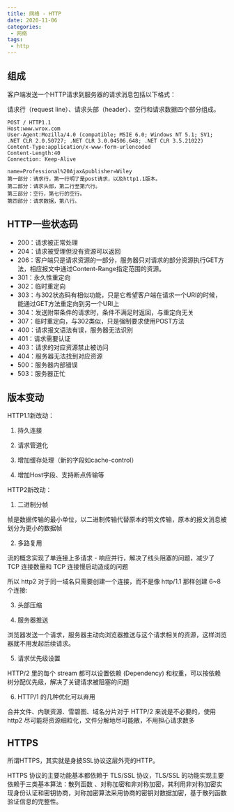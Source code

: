 ```yaml
---
title: 网络 - HTTP
date: 2020-11-06
categories:
 - 网络
tags:
 - http
---
```


## 组成

客户端发送一个HTTP请求到服务器的请求消息包括以下格式：

请求行（request line）、请求头部（header）、空行和请求数据四个部分组成。

```
POST / HTTP1.1
Host:www.wrox.com
User-Agent:Mozilla/4.0 (compatible; MSIE 6.0; Windows NT 5.1; SV1; .NET CLR 2.0.50727; .NET CLR 3.0.04506.648; .NET CLR 3.5.21022)
Content-Type:application/x-www-form-urlencoded
Content-Length:40
Connection: Keep-Alive

name=Professional%20Ajax&publisher=Wiley
第一部分：请求行，第一行明了是post请求，以及http1.1版本。
第二部分：请求头部，第二行至第六行。
第三部分：空行，第七行的空行。
第四部分：请求数据，第八行。
```

## HTTP一些状态码

- 200：请求被正常处理
- 204：请求被受理但没有资源可以返回
- 206：客户端只是请求资源的一部分，服务器只对请求的部分资源执行GET方法，相应报文中通过Content-Range指定范围的资源。
- 301：永久性重定向
- 302：临时重定向
- 303：与302状态码有相似功能，只是它希望客户端在请求一个URI的时候，能通过GET方法重定向到另一个URI上
- 304：发送附带条件的请求时，条件不满足时返回，与重定向无关
- 307：临时重定向，与302类似，只是强制要求使用POST方法
- 400：请求报文语法有误，服务器无法识别
- 401：请求需要认证
- 403：请求的对应资源禁止被访问
- 404：服务器无法找到对应资源
- 500：服务器内部错误
- 503：服务器正忙


## 版本变动

HTTP1.1新改动：

1. 持久连接

2. 请求管道化

3. 增加缓存处理（新的字段如cache-control）

4. 增加Host字段、支持断点传输等

HTTP2新改动：

1. 二进制分帧

帧是数据传输的最小单位，以二进制传输代替原本的明文传输，原本的报文消息被划分为更小的数据帧

2. 多路复用

流的概念实现了单连接上多请求 - 响应并行，解决了线头阻塞的问题，减少了 TCP 连接数量和 TCP 连接慢启动造成的问题

所以 http2 对于同一域名只需要创建一个连接，而不是像 http/1.1 那样创建 6~8 个连接:

3. 头部压缩

4. 服务器推送

浏览器发送一个请求，服务器主动向浏览器推送与这个请求相关的资源，这样浏览器就不用发起后续请求。

5. 请求优先级设置

HTTP/2 里的每个 stream 都可以设置依赖 (Dependency) 和权重，可以按依赖树分配优先级，解决了关键请求被阻塞的问题

6. HTTP/1 的几种优化可以弃用

合并文件、内联资源、雪碧图、域名分片对于 HTTP/2 来说是不必要的，使用 http2 尽可能将资源细粒化，文件分解地尽可能散，不用担心请求数多

## HTTPS 

所谓HTTPS，其实就是身披SSL协议这层外壳的HTTP。

HTTPS 协议的主要功能基本都依赖于 TLS/SSL 协议，TLS/SSL 的功能实现主要依赖于三类基本算法：散列函数 、对称加密和非对称加密，其利用非对称加密实现身份认证和密钥协商，对称加密算法采用协商的密钥对数据加密，基于散列函数验证信息的完整性。
